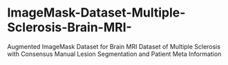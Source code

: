 # ImageMask-Dataset-Multiple-Sclerosis-Brain-MRI-
Augmented ImageMask Dataset for Brain MRI Dataset of Multiple Sclerosis with Consensus Manual Lesion Segmentation and Patient Meta Information 
